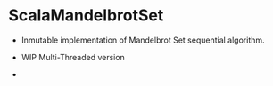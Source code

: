 ScalaMandelbrotSet
==================
- Inmutable implementation of Mandelbrot Set sequential algorithm.

- WIP Multi-Threaded version 
- 
